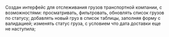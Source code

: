 Создан интерфейс для отслеживания грузов транспортной компании, с возможностями:
просматривать, фильтровать, обновлять список грузов по статусу;
добавлять новый груз в список таблицы, заполняя форму с валидацией;
изменять статус груза, с условием что дата доставки еще не наступила;

